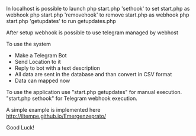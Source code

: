 
In localhost is possible to launch
php start.php 'sethook' to set start.php as webhook
php start.php 'removehook' to remove start.php as webhook
php start.php 'getupdates' to run getupdates.php

After setup webhook is possible to use telegram managed by webhost


To use the system
- Make a Telegram Bot
- Send Location to it
- Reply to bot with a text description
- All data are sent in the database and than convert in CSV format
- Data can mapped now

To use the application use "start.php getupdates" for manual execution. "start.php sethook" for Telegram webhook execution.

A simple example is implemented here http://iltempe.github.io/Emergenzeprato/

Good Luck!
